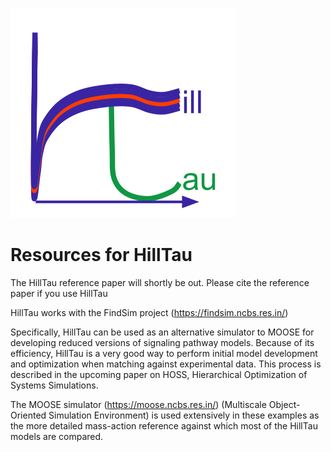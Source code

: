 ![alt text](./Images/HillTau_Logo4_360px.png?raw=true "HillTau logo")

# Resources for HillTau

The HillTau reference paper will shortly be out. Please cite the reference
paper if you use HillTau

HillTau works with the FindSim project (https://findsim.ncbs.res.in/)

Specifically, HillTau can be used as an alternative simulator to MOOSE
for developing reduced versions of signaling pathway models.
Because of its efficiency, HillTau is a very good way to perform initial
model development and optimization when matching against experimental data.
This process is described in the upcoming paper on HOSS, Hierarchical 
Optimization of Systems Simulations.

The MOOSE simulator (https://moose.ncbs.res.in/) 
(Multiscale Object-Oriented Simulation Environment) 
is used extensively in these examples as the more detailed mass-action 
reference against which most of the HillTau models are compared. 



